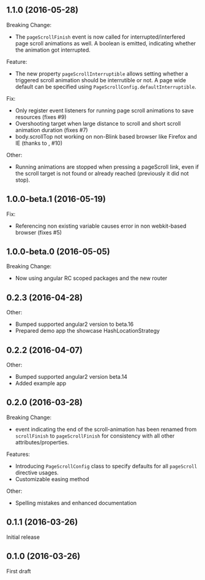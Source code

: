 ## 1.1.0 (2016-05-28)

Breaking Change:
- The `pageScrollFinish` event is now called for interrupted/interfered page scroll animations as well. A boolean is emitted, indicating whether the animation got interrupted.

Feature:
- The new property `pageScrollInterruptible` allows setting whether a triggered scroll animation should be interrutible or not. A page wide default can be specified using `PageScrollConfig.defaultInterruptible`.

Fix:
- Only register event listeners for running page scroll animations to save resources (fixes #9)
- Overshooting target when large distance to scroll and short scroll animation duration (fixes #7)
- body.scrollTop not working on non-Blink based browser like Firefox and IE (thanks to [](https://github.com/bensgroi), #10)
 
Other:
- Running animations are stopped when pressing a pageScroll link, even if the scroll target is not found or already reached (previously it did not stop).

## 1.0.0-beta.1 (2016-05-19)
Fix:
- Referencing non existing variable causes error in non webkit-based browser (fixes #5)

## 1.0.0-beta.0 (2016-05-05)

Breaking Change:
- Now using angular RC scoped packages and the new router

## 0.2.3 (2016-04-28)
Other:
- Bumped supported angular2 version to beta.16
- Prepared demo app the showcase HashLocationStrategy

## 0.2.2 (2016-04-07)
Other:
- Bumped supported angular2 version beta.14
- Added example app

## 0.2.0 (2016-03-28)

Breaking Change:
- event indicating the end of the scroll-animation has been renamed from `scrollFinish` to `pageScrollFinish` for consistency with all other attributes/properties.
  
Features:
- Introducing `PageScrollConfig` class to specify defaults for all `pageScroll` directive usages.
- Customizable easing method

Other:
- Spelling mistakes and enhanced documentation

## 0.1.1 (2016-03-26)
Initial release

## 0.1.0 (2016-03-26)
First draft
